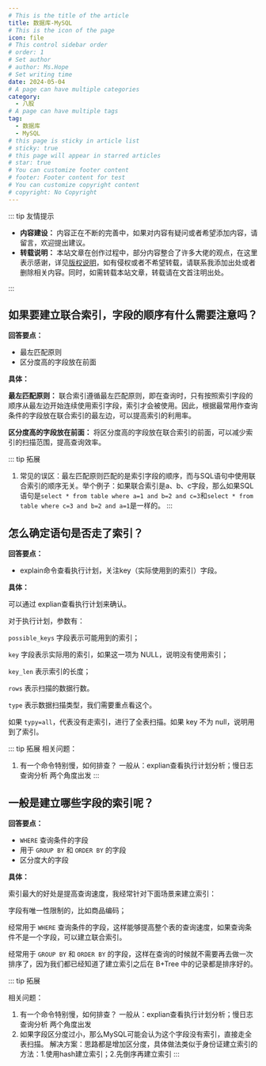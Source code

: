 ```yaml
---
# This is the title of the article
title: 数据库-MySQL
# This is the icon of the page
icon: file
# This control sidebar order
# order: 1
# Set author
# author: Ms.Hope
# Set writing time
date: 2024-05-04
# A page can have multiple categories
category:
  - 八股
# A page can have multiple tags
tag:
  - 数据库
  - MySQL
# this page is sticky in article list
# sticky: true
# this page will appear in starred articles
# star: true
# You can customize footer content
# footer: Footer content for test
# You can customize copyright content
# copyright: No Copyright
---
```

::: tip 友情提示

- **内容建设：** 内容正在不断的完善中，如果对内容有疑问或者希望添加内容，请留言，欢迎提出建议。
- **转载说明：** 本站文章在创作过程中，部分内容整合了许多大佬的观点，在这里表示感谢，详见[版权说明][本站版权说明]，如有侵权或者不希望转载，请联系我添加出处或者删除相关内容。同时，如需转载本站文章，转载请在文首注明出处。

:::


## 如果要建立联合索引，字段的顺序有什么需要注意吗？

**回答要点：**

- 最左匹配原则
- 区分度高的字段放在前面


**具体：**

**最左匹配原则：** 联合索引遵循最左匹配原则，即在查询时，只有按照索引字段的顺序从最左边开始连续使用索引字段，索引才会被使用。因此，根据最常用作查询条件的字段放在联合索引的最左边，可以提高索引的利用率。

**区分度高的字段放在前面：** 将区分度高的字段放在联合索引的前面，可以减少索引的扫描范围，提高查询效率。

::: tip 拓展
1. 常见的误区：最左匹配原则匹配的是索引字段的顺序，而与SQL语句中使用联合索引的顺序无关。举个例子：如果联合索引是a、b、c字段，那么如果SQL语句是`select * from table where a=1 and b=2 and c=3`和`select * from table where c=3 and b=2 and a=1`是一样的。
:::



## 怎么确定语句是否走了索引？

**回答要点：**

- explain命令查看执行计划，关注key（实际使用到的索引）字段。


**具体：**

可以通过 explian查看执行计划来确认。

对于执行计划，参数有：

`possible_keys` 字段表示可能用到的索引；

`key` 字段表示实际用的索引，如果这一项为 NULL，说明没有使用索引；

`key_len` 表示索引的长度；

`rows` 表示扫描的数据行数。

`type` 表示数据扫描类型，我们需要重点看这个。

如果 `typy=all`，代表没有走索引，进行了全表扫描。如果 key 不为 null，说明用到了索引。


::: tip 拓展
相关问题：
1. 有一个命令特别慢，如何排查？ 一般从：explian查看执行计划分析；慢日志查询分析 两个角度出发
:::


## 一般是建立哪些字段的索引呢？

**回答要点：**

- `WHERE` 查询条件的字段
- 用于 `GROUP BY` 和 `ORDER BY` 的字段
- 区分度大的字段




**具体：**

索引最大的好处是提高查询速度，我经常针对下面场景来建立索引：

字段有唯一性限制的，比如商品编码；

经常用于 `WHERE` 查询条件的字段，这样能够提高整个表的查询速度，如果查询条件不是一个字段，可以建立联合索引。

经常用于 `GROUP BY` 和 `ORDER BY` 的字段，这样在查询的时候就不需要再去做一次排序了，因为我们都已经知道了建立索引之后在 B+Tree 中的记录都是排序好的。


::: tip 拓展

相关问题：
1. 有一个命令特别慢，如何排查？ 一般从：explian查看执行计划分析；慢日志查询分析 两个角度出发
2. 如果字段区分度过小，那么MySQL可能会认为这个字段没有索引，直接走全表扫描。 解决方案：思路都是增加区分度，具体做法类似于身份证建立索引的方法：1.使用hash建立索引；2.先倒序再建立索引
:::




[本站版权说明]: /more_about/context.md